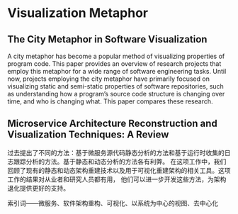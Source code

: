 # Visualization Metaphor


## The City Metaphor in Software Visualization

A city metaphor has become a popular method of visualizing properties of program code. This paper provides an overview
of research projects that employ this metaphor for a wide range of software engineering tasks. Until now, projects 
employing the city metaphor have primarily focused on visualizing static and semi-static properties of software 
repositories, such as understanding how a program’s source code structure is changing over time,
and who is changing what. This paper compares these research.


## Microservice Architecture Reconstruction and Visualization Techniques: A Review

过去提出了不同的方法：基于微服务源代码静态分析的方法和基于运行时收集的日志跟踪分析的方法。基于静态和动态分析的方法各有利弊。
在这项工作中，我们回顾了现有的静态和动态架构重建技术以及用于可视化重建架构的相关工具。这项工作的结果对从业者和研究人员都有用，
他们可以进一步开发这些方法，为架构退化提供更好的支持。

索引词——微服务、软件架构重构、可视化、以系统为中心的视图、去中心化

